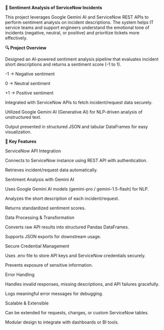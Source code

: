 **📝 Sentiment Analysis of ServiceNow Incidents**

This project leverages Google Gemini AI and ServiceNow REST APIs to perform sentiment analysis on incident descriptions. The system helps IT service teams and support engineers understand the emotional tone of incidents (negative, neutral, or positive) and prioritize tickets more effectively.

**🔍 Project Overview**

Designed an AI-powered sentiment analysis pipeline that evaluates incident short descriptions and returns a sentiment score (-1 to 1).

-1 → Negative sentiment

0 → Neutral sentiment

+1 → Positive sentiment

Integrated with ServiceNow APIs to fetch incident/request data securely.

Utilized Google Gemini AI (Generative AI) for NLP-driven analysis of unstructured text.

Output presented in structured JSON and tabular DataFrames for easy visualization.

**🚀 Key Features**

ServiceNow API Integration

Connects to ServiceNow instance using REST API with authentication.

Retrieves incident/request data automatically.

Sentiment Analysis with Gemini AI

Uses Google Gemini AI models (gemini-pro / gemini-1.5-flash) for NLP.

Analyzes the short description of each incident/request.

Returns standardized sentiment scores.

Data Processing & Transformation

Converts raw API results into structured Pandas DataFrames.

Supports JSON exports for downstream usage.

Secure Credential Management

Uses .env file to store API keys and ServiceNow credentials securely.

Prevents exposure of sensitive information.

Error Handling

Handles invalid responses, missing descriptions, and API failures gracefully.

Logs meaningful error messages for debugging.

Scalable & Extensible

Can be extended for requests, changes, or custom ServiceNow tables.

Modular design to integrate with dashboards or BI tools.
